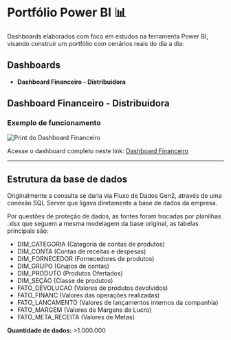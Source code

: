 # Portfólio Power BI 📊

Dashboards elaborados com foco em estudos na ferramenta Power BI, visando construir um portfólio com cenários reais do dia a dia:

## Dashboards

- **Dashboard Financeiro - Distribuidora**

## Dashboard Financeiro - Distribuidora

### Exemplo de funcionamento
![Print do Dashboard Financeiro](Financeiro.png)

Acesse o dashboard completo neste link: [Dashboard Financeiro](https://app.powerbi.com/reportEmbed?reportId=4c82f488-5edb-4329-8c8c-e9a6534f26d5&autoAuth=true&ctid=459a2760-1c87-4261-8ffc-987f128e9c61)

---

## Estrutura da base de dados

Originalmente a consulta se daria via Fluxo de Dados Gen2, através de uma conexão SQL Server que ligava diretamente a base de dados da empresa.

Por questões de proteção de dados, as fontes foram trocadas por planilhas .xlsx que seguem a mesma modelagem da base original, as tabelas principais são:

- DIM_CATEGORIA (Categoria de contas de produtos)
- DIM_CONTA (Contas de receitas e despesas) 
- DIM_FORNECEDOR (Fornecedores de produtos)
- DIM_GRUPO (Grupos de contas) 
- DIM_PRODUTO (Produtos Ofertados)
- DIM_SEÇÃO (Classe de produtos)
- FATO_DEVOLUCAO (Valores de produtos devolvidos)
- FATO_FINANC (Valores das operações realizadas) 
- FATO_LANCAMENTO (Valores de lançamentos internos da companhia) 
- FATO_MARGEM (Valores de Margens de Lucro)
- FATO_META_RECEITA (Valores de Metas)

**Quantidade de dados:** >1.000.000
